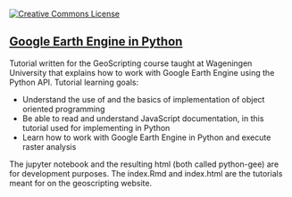 <a rel="license" href="http://creativecommons.org/licenses/by-sa/4.0/"><img alt="Creative Commons License" style="border-width:0" src="https://i.creativecommons.org/l/by-sa/4.0/80x15.png" /></a><br /><span xmlns:dct="http://purl.org/dc/terms/" property="dct:title"></a>

## [Google Earth Engine in Python](https://geoscripting-wur.github.io/AdvancedRasterAnalysis/)

Tutorial written for the GeoScripting course taught at Wageningen University that explains how to work with Google Earth Engine using the Python API. 
Tutorial learning goals: 

  - Understand the use of and the basics of implementation of object oriented programming
  - Be able to read and understand JavaScript documentation, in this tutorial used for implementing 
  in Python
  - Learn how to work with Google Earth Engine in Python and execute raster analysis

The jupyter notebook and the resulting html (both called python-gee) are for development purposes. The index.Rmd and index.html are the tutorials meant for on the geoscripting website.

